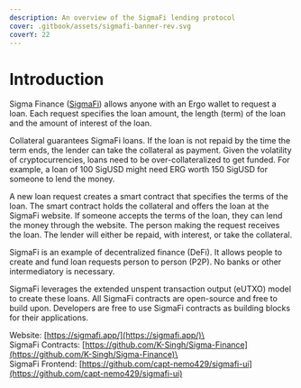 ```yaml
---
description: An overview of the SigmaFi lending protocol
cover: .gitbook/assets/sigmafi-banner-rev.svg
coverY: 22
---
```


# Introduction

Sigma Finance ([SigmaFi](https://sigmafi.app/#/)) allows anyone with an Ergo wallet to request a loan. Each request specifies the loan amount, the length (term) of the loan and the amount of interest of the loan.

Collateral guarantees SigmaFi loans. If the loan is not repaid by the time the term ends, the lender can take the collateral as payment. Given the volatility of cryptocurrencies, loans need to be over-collateralized to get funded. For example, a loan of 100 SigUSD might need ERG worth 150 SigUSD for someone to lend the money.

A new loan request creates a smart contract that specifies the terms of the loan. The smart contract holds the collateral and offers the loan at the SigmaFi website. If someone accepts the terms of the loan, they can lend the money through the website. The person making the request receives the loan. The lender will either be repaid, with interest, or take the collateral.

SigmaFi is an example of decentralized finance (DeFi). It allows people to create and fund loan requests person to person (P2P). No banks or other intermediatory is necessary.

SigmaFi leverages the extended unspent transaction output (eUTXO) model to create these loans. All SigmaFi contracts are open-source and free to build upon. Developers are free to use SigmaFi contracts as building blocks for their applications.

Website: [https://sigmafi.app/](https://sigmafi.app/)\
\
SigmaFi Contracts: [https://github.com/K-Singh/Sigma-Finance](https://github.com/K-Singh/Sigma-Finance)\
\
SigmaFi Frontend: [https://github.com/capt-nemo429/sigmafi-ui](https://github.com/capt-nemo429/sigmafi-ui)
